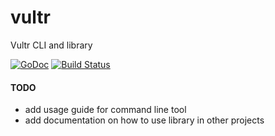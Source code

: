 # vultr
Vultr CLI and library

[![GoDoc](https://godoc.org/github.com/JamesClonk/vultr/lib?status.png)](https://godoc.org/github.com/JamesClonk/vultr/lib)
[![Build Status](https://travis-ci.org/JamesClonk/vultr.png?branch=master)](https://travis-ci.org/JamesClonk/vultr)

#### TODO

* add usage guide for command line tool
* add documentation on how to use library in other projects
